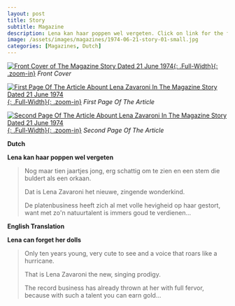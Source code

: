 ```yaml
---
layout: post
title: Story
subtitle: Magazine
description: Lena kan haar poppen wel vergeten. Click on link for the full article.
image: /assets/images/magazines/1974-06-21-story-01-small.jpg
categories: [Magazines, Dutch]
---
```


[![Front Cover of The Magazine Story Dated 21 June 1974](/assets/images/magazines/1974-06-21-story-01.jpg){: .Full-Width}{: .zoom-in}](/assets/images/magazines/1974-06-21-story-01.jpg)
<cite>Front Cover</cite>

[![First Page Of The Article Abount Lena Zavaroni In The Magazine Story Dated 21 June 1974](/assets/images/magazines/1974-06-21-story-02.jpg){: .Full-Width}{: .zoom-in}](/assets/images/magazines/1974-06-21-story-02.jpg)
<cite>First Page Of The Article</cite>

[![Second Page Of The Article Abount Lena Zavaroni In The Magazine Story Dated 21 June 1974](/assets/images/magazines/1974-06-21-story-03.jpg){: .Full-Width}{: .zoom-in}](/assets/images/magazines/1974-06-21-story-03.jpg)
<cite>Second Page Of The Article</cite>

**Dutch**

**Lena kan haar poppen wel vergeten**
> Nog maar tien jaartjes jong, erg schattig om te zien en een stem die buldert als een orkaan.
>
> Dat is Lena Zavaroni het nieuwe, zingende wonderkind.
>
> De platenbusiness heeft zich al met volle hevigheid op haar gestort, want met zo'n natuurtalent is immers goud te verdienen...

**English Translation**

**Lena can forget her dolls**
> Only ten years young, very cute to see and a voice that roars like a hurricane.
>
> That is Lena Zavaroni the new, singing prodigy.
>
>The record business has already thrown at her with full fervor, because with such a talent you can earn gold...
